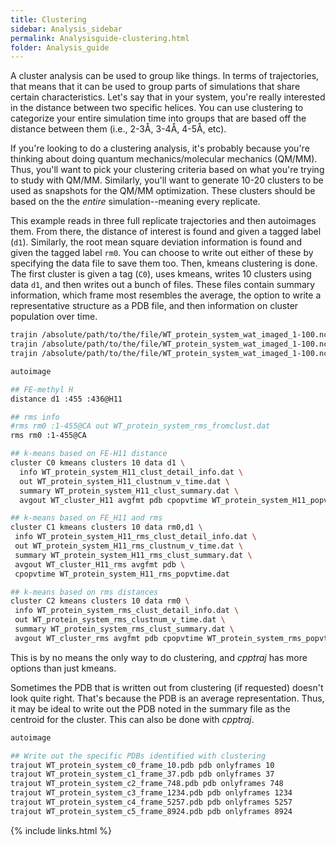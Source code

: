 ```yaml
---
title: Clustering
sidebar: Analysis_sidebar
permalink: Analysisguide-clustering.html
folder: Analysis_guide
---
```


<link rel="stylesheet" href="css/theme-purple.css">

A cluster analysis can be used to group like things.
In terms of trajectories, that means that it can be used to group parts of
simulations that share certain characteristics.
Let's say that in your system, you're really interested in the distance
between two specific helices.
You can use clustering to categorize your entire simulation time into groups
that are based off the distance between them
(i.e., 2-3&#8491;, 3-4&#8491;, 4-5&#8491;, etc).

If you're looking to do a clustering analysis, it's probably because you're
thinking about doing quantum mechanics/molecular mechanics (QM/MM).
Thus, you'll want to pick your clustering criteria based on what you're trying
to study with QM/MM.
Similarly, you'll want to generate 10-20 clusters to be used as snapshots for
the QM/MM optimization.
These clusters should be based on the the *entire* simulation--meaning
every replicate.

This example reads in three full replicate trajectories and then autoimages them.
From there, the distance of interest is found and given a tagged label (`d1`).
Similarly, the root mean square deviation information is found and given the
tagged label `rm0`.
You can choose to write out either of these by specifying the data file to
save them too.
Then, kmeans clustering is done.
The first cluster is given a tag (`C0`), uses kmeans, writes 10 clusters using
data `d1`, and then writes out a bunch of files.
These files contain summary information, which frame most resembles the
average, the option to write a representative structure as a PDB file, and then
information on cluster population over time.
```bash
trajin /absolute/path/to/the/file/WT_protein_system_wat_imaged_1-100.nc
trajin /absolute/path/to/the/file/WT_protein_system_wat_imaged_1-100.nc
trajin /absolute/path/to/the/file/WT_protein_system_wat_imaged_1-100.nc

autoimage

## FE-methyl H
distance d1 :455 :436@H11

## rms info
#rms rm0 :1-455@CA out WT_protein_system_rms_fromclust.dat
rms rm0 :1-455@CA

## k-means based on FE-H11 distance
cluster C0 kmeans clusters 10 data d1 \
  info WT_protein_system_H11_clust_detail_info.dat \
  out WT_protein_system_H11_clustnum_v_time.dat \
  summary WT_protein_system_H11_clust_summary.dat \
  avgout WT_cluster_H11 avgfmt pdb cpopvtime WT_protein_system_H11_popvtime.dat

## k-means based on FE_H11 and rms
cluster C1 kmeans clusters 10 data rm0,d1 \
 info WT_protein_system_H11_rms_clust_detail_info.dat \
 out WT_protein_system_H11_rms_clustnum_v_time.dat \
 summary WT_protein_system_H11_rms_clust_summary.dat \
 avgout WT_cluster_H11_rms avgfmt pdb \
 cpopvtime WT_protein_system_H11_rms_popvtime.dat

## k-means based on rms distances
cluster C2 kmeans clusters 10 data rm0 \
 info WT_protein_system_rms_clust_detail_info.dat \
 out WT_protein_system_rms_clustnum_v_time.dat \
 summary WT_protein_system_rms_clust_summary.dat \
 avgout WT_cluster_rms avgfmt pdb cpopvtime WT_protein_system_rms_popvtime.dat
```

This is by no means the only way to do clustering, and *cpptraj* has more
options than just kmeans.

Sometimes the PDB that is written out from clustering (if requested) doesn't
look quite right. That's because the PDB is an average representation.
Thus, it may be ideal to write out the PDB noted in the summary file as
the centroid for the cluster. This can also be done with *cpptraj*.
```bash
autoimage

## Write out the specific PDBs identified with clustering
trajout WT_protein_system_c0_frame_10.pdb pdb onlyframes 10
trajout WT_protein_system_c1_frame_37.pdb pdb onlyframes 37
trajout WT_protein_system_c2_frame_748.pdb pdb onlyframes 748
trajout WT_protein_system_c3_frame_1234.pdb pdb onlyframes 1234
trajout WT_protein_system_c4_frame_5257.pdb pdb onlyframes 5257
trajout WT_protein_system_c5_frame_8924.pdb pdb onlyframes 8924
```

{% include links.html %}
